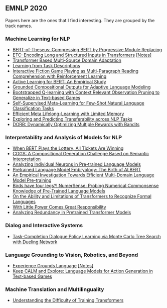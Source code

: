 ## EMNLP 2020

Papers here are the ones that I find interesting. They are grouped by the track names.


### Machine Learning for NLP

- [BERT-of-Theseus: Compressing BERT by Progressive Module Replacing](https://virtual.2020.emnlp.org/paper_main.1574.html)
- [ETC: Encoding Long and Structured Inputs in Transformers](https://virtual.2020.emnlp.org/paper_main.1618.html) [[Notes]](etc.md)
- [Transformer Based Multi-Source Domain Adaptation](https://virtual.2020.emnlp.org/paper_main.745.html)
- [Learning from Task Descriptions](https://virtual.2020.emnlp.org/paper_main.3470.html)
- [Interactive Fiction Game Playing as Multi-Paragraph Reading Comprehension with Reinforcement Learning](https://virtual.2020.emVVnlp.org/paper_main.2574.html)
- [Active Learning for BERT: An Empirical Study](https://virtual.2020.emnlp.org/paper_main.493.html)
- [Grounded Compositional Outputs for Adaptive Language Modeling](https://virtual.2020.emnlp.org/paper_main.1130.html)
- [Bootstrapped Q-learning with Context Relevant Observation Pruning to Generalize in Text-based Games](https://virtual.2020.emnlp.org/paper_main.763.html)
- [Self-Supervised Meta-Learning for Few-Shot Natural Language Classification Tasks](https://virtual.2020.emnlp.org/paper_main.2793.html)
- [Efficient Meta Lifelong-Learning with Limited Memory](https://virtual.2020.emnlp.org/paper_main.2838.html)
- [Exploring and Predicting Transferability across NLP Tasks](https://virtual.2020.emnlp.org/paper_main.2087.html)
- [DORB: Dynamically Optimizing Multiple Rewards with Bandits](https://virtual.2020.emnlp.org/paper_main.2221.html)


### Interpretability and Analysis of Models for NLP

- [When BERT Plays the Lottery, All Tickets Are Winning](https://virtual.2020.emnlp.org/paper_main.2215.html)
- [COGS: A Compositional Generation Challenge Based on Semantic Interpretation](https://virtual.2020.emnlp.org/paper_main.2179.html)
- [Analyzing Individual Neurons in Pre-trained Language Models](https://virtual.2020.emnlp.org/paper_main.2414.html)
- [Pretrained Language Model Embryology: The Birth of ALBERT](https://virtual.2020.emnlp.org/paper_main.1280.html)
- [An Empirical Investigation Towards Efficient Multi-Domain Language Model Pre-training](https://virtual.2020.emnlp.org/paper_main.1631.html)
- [Birds have four legs?! NumerSense: Probing Numerical Commonsense Knowledge of Pre-Trained Language Models](https://virtual.2020.emnlp.org/paper_main.3304.html)
- [On the Ability and Limitations of Transformers to Recognize Formal Languages](https://virtual.2020.emnlp.org/paper_main.2696.html)
- [With Little Power Comes Great Responsibility](https://virtual.2020.emnlp.org/paper_main.2238.html)
- [Analyzing Redundancy in Pretrained Transformer Models](https://virtual.2020.emnlp.org/paper_main.3543.html)

### Dialog and Interactive Systems

- [Task-Completion Dialogue Policy Learning via Monte Carlo Tree Search with Dueling Network](https://virtual.2020.emnlp.org/paper_main.664.html)


### Language Grounding to Vision, Robotics, and Beyond

- [Experience Grounds Language](https://virtual.2020.emnlp.org/paper_main.1455.html) [[Notes]](experience_grounds_language.md)
- [Keep CALM and Explore: Language Models for Action Generation in Text-based Games](https://virtual.2020.emnlp.org/paper_main.1578.html)


### Machine Translation and Multilinguality

- [Understanding the Difficulty of Training Transformers](https://virtual.2020.emnlp.org/paper_main.1552.html)

